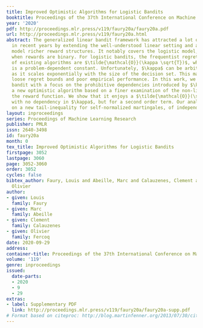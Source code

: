 ```yaml
---
title: Improved Optimistic Algorithms for Logistic Bandits
booktitle: Proceedings of the 37th International Conference on Machine Learning
year: '2020'
pdf: http://proceedings.mlr.press/v119/faury20a/faury20a.pdf
url: http://proceedings.mlr.press/v119/faury20a.html
abstract: The generalized linear bandit framework has attracted a lot of attention
  in recent years by extending the well-understood linear setting and allowing to
  model richer reward structures. It notably covers the logistic model, widely used
  when rewards are binary. For logistic bandits, the frequentist regret guarantees
  of existing algorithms are $\tilde{\mathcal{O}}(\kappa \sqrt{T})$, where $\kappa$
  is a problem-dependent constant. Unfortunately, $\kappa$ can be arbitrarily large
  as it scales exponentially with the size of the decision set. This may lead to significantly
  loose regret bounds and poor empirical performance. In this work, we study the logistic
  bandit with a focus on the prohibitive dependencies introduced by $\kappa$. We propose
  a new optimistic algorithm based on a finer examination of the non-linearities of
  the reward function. We show that it enjoys a $\tilde{\mathcal{O}}(\sqrt{T})$ regret
  with no dependency in $\kappa$, but for a second order term. Our analysis is based
  on a new tail-inequality for self-normalized martingales, of independent interest.
layout: inproceedings
series: Proceedings of Machine Learning Research
publisher: PMLR
issn: 2640-3498
id: faury20a
month: 0
tex_title: Improved Optimistic Algorithms for Logistic Bandits
firstpage: 3052
lastpage: 3060
page: 3052-3060
order: 3052
cycles: false
bibtex_author: Faury, Louis and Abeille, Marc and Calauzenes, Clement and Fercoq,
  Olivier
author:
- given: Louis
  family: Faury
- given: Marc
  family: Abeille
- given: Clement
  family: Calauzenes
- given: Olivier
  family: Fercoq
date: 2020-09-29
address: 
container-title: Proceedings of the 37th International Conference on Machine Learning
volume: '119'
genre: inproceedings
issued:
  date-parts:
  - 2020
  - 9
  - 29
extras:
- label: Supplementary PDF
  link: http://proceedings.mlr.press/v119/faury20a/faury20a-supp.pdf
# Format based on citeproc: http://blog.martinfenner.org/2013/07/30/citeproc-yaml-for-bibliographies/
---
```

